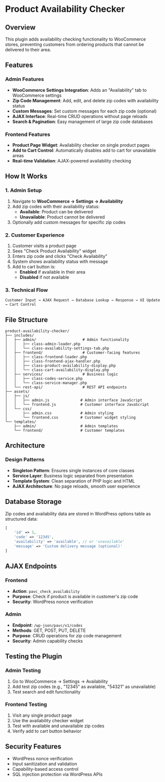 # Product Availability Checker

## Overview

This plugin adds availability checking functionality to WooCommerce stores, preventing customers from ordering products that cannot be delivered to their area.

## Features

### Admin Features

- **WooCommerce Settings Integration**: Adds an "Availability" tab to WooCommerce settings
- **Zip Code Management**: Add, edit, and delete zip codes with availability status
- **Custom Messages**: Set custom messages for each zip code (optional)
- **AJAX Interface**: Real-time CRUD operations without page reloads
- **Search & Pagination**: Easy management of large zip code databases

### Frontend Features

- **Product Page Widget**: Availability checker on single product pages
- **Add to Cart Control**: Automatically disables add to cart for unavailable areas
- **Real-time Validation**: AJAX-powered availability checking

## How It Works

### 1. Admin Setup

1. Navigate to **WooCommerce → Settings → Availability**
2. Add zip codes with their availability status:
   - **Available**: Product can be delivered
   - **Unavailable**: Product cannot be delivered
3. Optionally add custom messages for specific zip codes

### 2. Customer Experience

1. Customer visits a product page
2. Sees "Check Product Availability" widget
3. Enters zip code and clicks "Check Availability"
4. System shows availability status with message
5. Add to cart button is:
   - **Enabled** if available in their area
   - **Disabled** if not available

### 3. Technical Flow

```
Customer Input → AJAX Request → Database Lookup → Response → UI Update → Cart Control
```

## File Structure

```
product-availability-checker/
├── includes/
│   ├── admin/                     # Admin functionality
│   │   ├── class-admin-loader.php
│   │   └── class-availability-settings-tab.php
│   ├── frontend/                  # Customer-facing features
│   │   ├── class-frontend-loader.php
│   │   ├── class-frontend-ajax-handler.php
│   │   ├── class-product-availability-display.php
│   │   └── class-cart-availability-display.php
│   ├── services/                  # Business logic
│   │   ├── class-codes-service.php
│   │   └── class-service-manager.php
│   └── rest-api/                  # REST API endpoints
├── assets/
│   ├── js/
│   │   ├── admin.js              # Admin interface JavaScript
│   │   └── frontend.js           # Customer interface JavaScript
│   └── css/
│       ├── admin.css             # Admin styling
│       └── frontend.css          # Customer widget styling
└── templates/
    ├── admin/                    # Admin templates
    └── frontend/                 # Customer templates
```

## Architecture

### Design Patterns

- **Singleton Pattern**: Ensures single instances of core classes
- **Service Layer**: Business logic separated from presentation
- **Template System**: Clean separation of PHP logic and HTML
- **AJAX Architecture**: No page reloads, smooth user experience

## Database Storage

Zip codes and availability data are stored in WordPress options table as structured data:

```php
[
    'id' => 1,
    'code' => '12345',
    'availability' => 'available', // or 'unavailable'
    'message' => 'Custom delivery message (optional)'
]
```

## AJAX Endpoints

### Frontend

- **Action**: `pavc_check_availability`
- **Purpose**: Check if product is available in customer's zip code
- **Security**: WordPress nonce verification

### Admin

- **Endpoint**: `/wp-json/pavc/v1/codes`
- **Methods**: GET, POST, PUT, DELETE
- **Purpose**: CRUD operations for zip code management
- **Security**: Admin capability checks

## Testing the Plugin

### Admin Testing

1. Go to WooCommerce → Settings → Availability
2. Add test zip codes (e.g., "12345" as available, "54321" as unavailable)
3. Test search and edit functionality

### Frontend Testing

1. Visit any single product page
2. Use the availability checker widget
3. Test with available and unavailable zip codes
4. Verify add to cart button behavior

## Security Features

- WordPress nonce verification
- Input sanitization and validation
- Capability-based access control
- SQL injection protection via WordPress APIs

